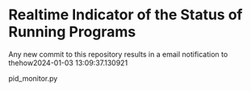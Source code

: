 # Realtime Indicator of the Status of Running Programs
Any new commit to this repository results in a email notification to thehow2024-01-03 13:09:37.130921
pid_monitor.py
